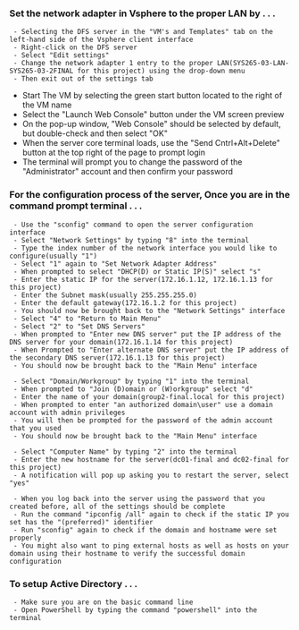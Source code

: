 ### Set the network adapter in Vsphere to the proper LAN by . . .
     - Selecting the DFS server in the "VM's and Templates" tab on the left-hand side of the Vsphere client interface
     - Right-click on the DFS server
     - Select "Edit settings"
     - Change the network adapter 1 entry to the proper LAN(SYS265-03-LAN-SYS265-03-2FINAL for this project) using the drop-down menu
     - Then exit out of the settings tab

- Start The VM by selecting the green start button located to the right of the VM name
- Select the "Launch Web Console" button under the VM screen preview
- On the pop-up window, "Web Console" should be selected by default, but double-check and then select "OK"
- When the server core terminal loads, use the "Send Cntrl+Alt+Delete" button at the top right of the page to prompt login
- The terminal will prompt you to change the password of the "Administrator" account and then confirm your password

### For the configuration process of the server, Once you are in the command prompt terminal . . .
     - Use the "sconfig" command to open the server configuration interface
     - Select "Network Settings" by typing "8" into the terminal
     - Type the index number of the network interface you would like to configure(usually "1")
     - Select "1" again to "Set Network Adapter Address"
     - When prompted to select "DHCP(D) or Static IP(S)" select "s"
     - Enter the static IP for the server(172.16.1.12, 172.16.1.13 for this project)
     - Enter the Subnet mask(usually 255.255.255.0)
     - Enter the default gateway(172.16.1.2 for this project)
     - You should now be brought back to the "Network Settings" interface
     - Select "4" to "Return to Main Menu"
     - Select "2" to "Set DNS Servers"
     - When prompted to "Enter new DNS server" put the IP address of the DNS server for your domain(172.16.1.14 for this project)
     - When Prompted to "Enter alternate DNS server" put the IP address of the secondary DNS server(172.16.1.13 for this project)
     - You should now be brought back to the "Main Menu" interface

     - Select "Domain/Workgroup" by typing "1" into the terminal
     - When prompted to "Join (D)omain or (W)orkgroup" select "d"
     - Enter the name of your domain(group2-final.local for this project)
     - When prompted to enter "an authorized domain\user" use a domain account with admin privileges
     - You will then be prompted for the password of the admin account that you used
     - You should now be brought back to the "Main Menu" interface

     - Select "Computer Name" by typing "2" into the terminal
     - Enter the new hostname for the server(dc01-final and dc02-final for this project)
     - A notification will pop up asking you to restart the server, select "yes"

     - When you log back into the server using the password that you created before, all of the settings should be complete
     - Run the command "ipconfig /all" again to check if the static IP you set has the "(preferred)" identifier
     - Run "sconfig" again to check if the domain and hostname were set properly
     - You might also want to ping external hosts as well as hosts on your domain using their hostname to verify the successful domain configuration

### To setup Active Directory . . .
     - Make sure you are on the basic command line
     - Open PowerShell by typing the command "powershell" into the terminal